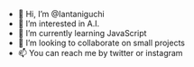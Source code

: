 - 👋 Hi, I’m @Iantaniguchi
- 👀 I’m interested in A.I.
- 🌱 I’m currently learning JavaScript
- 💞️ I’m looking to collaborate on small projects
- 📫 You can reach me by twitter or instagram

<!---
Iantaniguchi/Iantaniguchi is a ✨ special ✨ repository because its `README.md` (this file) appears on your GitHub profile.
You can click the Preview link to take a look at your changes.
--->

